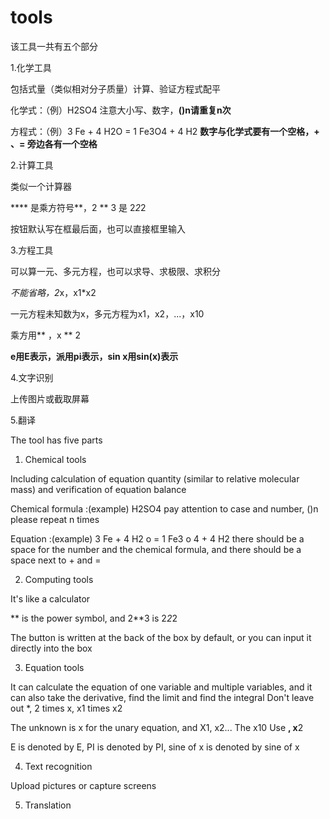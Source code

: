 # tools
该工具一共有五个部分


1.化学工具


包括式量（类似相对分子质量）计算、验证方程式配平

化学式：（例）H2SO4 注意大小写、数字，**()n请重复n次**

方程式：（例）3 Fe + 4 H2O = 1 Fe3O4 + 4 H2 **数字与化学式要有一个空格，+ 、= 旁边各有一个空格**


2.计算工具


类似一个计算器

**** 是乘方符号**，2 ** 3 是 2*2*2

按钮默认写在框最后面，也可以直接框里输入


3.方程工具


可以算一元、多元方程，也可以求导、求极限、求积分

*不能省略，2*x，x1*x2

一元方程未知数为x，多元方程为x1，x2，...，x10

乘方用** ，x ** 2

**e用E表示，派用pi表示，sin x用sin(x)表示**



4.文字识别


上传图片或截取屏幕



5.翻译




The tool has five parts
1. Chemical tools

Including calculation of equation quantity (similar to relative molecular mass) and verification of equation balance

Chemical formula :(example) H2SO4 pay attention to case and number, ()n please repeat n times

Equation :(example) 3 Fe + 4 H2 o = 1 Fe3 o 4 + 4 H2 there should be a space for the number and the chemical formula, and there should be a space next to + and =



2. Computing tools

It's like a calculator

** is the power symbol, and 2**3 is 2*2*2

The button is written at the back of the box by default, or you can input it directly into the box



3. Equation tools

It can calculate the equation of one variable and multiple variables, and it can also take the derivative, find the limit and find the integral
Don't leave out *, 2 times x, x1 times x2

The unknown is x for the unary equation, and X1, x2... The x10
Use **, x**2

E is denoted by E, PI is denoted by PI, sine of x is denoted by sine of x



4. Text recognition

Upload pictures or capture screens



5. Translation
